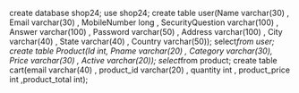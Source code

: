 create database shop24;
use shop24;
create table user(Name varchar(30) , Email varchar(30) , MobileNumber long , SecurityQuestion varchar(100) , Answer varchar(100) , Password varchar(50) , Address varchar(100) , City varchar(40) , State varchar(40) , Country varchar(50));
select*from user;
create table Product(Id int, Pname varchar(20) , Category varchar(30), Price varchar(30) , Active varchar(20));
select*from product;
create table cart(email varchar(40) , product_id varchar(20) , quantity int , product_price int ,product_total int);
